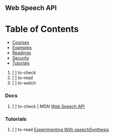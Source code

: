 ## Web Speech API

# Table of Contents
<!-- MarkdownTOC depth=4 -->
  - [Courses](#courses)
  - [Examples](#examples)
  - [Readings](#readings)
  - [Security](#security)
  - [Tutorials](#tutorials)
<!-- /MarkdownTOC -->

  1. [ ] to-check []()
  1. [ ] to-read []()
  1. [ ] to-watch []()

### Docs

  1. [ ] to-check | MDN [Web Speech API](https://developer.mozilla.org/en-US/docs/Web/API/Web_Speech_API)

### Tutorials

  1. [ ] to-read [Experimenting With speechSynthesis](https://www.smashingmagazine.com/2017/02/experimenting-with-speechsynthesis/)

